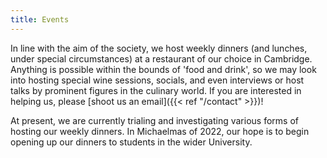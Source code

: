 ```yaml
---
title: Events
---
```


In line with the aim of the society, we host weekly dinners (and lunches, under special circumstances) at a restaurant of our choice in Cambridge. Anything is possible within the bounds of 'food and drink', so we may look into hosting special wine sessions, socials, and even interviews or host talks by prominent figures in the culinary world. If you are interested in helping us, please [shoot us an email]({{< ref "/contact" >}})!

At present, we are currently trialing and investigating various forms of hosting our weekly dinners. In Michaelmas of 2022, our hope is to begin opening up our dinners to students in the wider University.